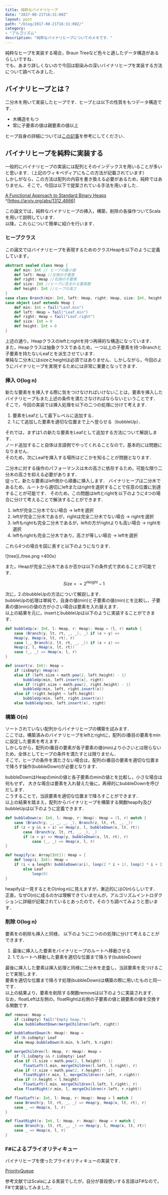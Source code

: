 ```yaml
---
title: 純粋なバイナリヒープ 
date: "2017-08-21T16:31:00Z"
layout: post
path: "/blog/2017-08-21T16:31:00Z/"
category:
- "アルゴリズム"
description: "純粋なバイナリヒープについてのメモです．"
---
```

純粋なヒープを実装する場合，Braun Treeなど色々と適したデータ構造があるらしいですね．  
でも、あまり詳しくないので今回は馴染みの深いバイナリヒープを実装する方法について調べてみました．

## バイナリヒープとは？
二分木を用いて実装したヒープです．ヒープとは以下の性質をもつデータ構造です．

- 木構造をもつ
- 常に子要素の値は親要素の値以上

ヒープ自身の詳細については[この記事](https://ja.m.wikipedia.org/wiki/%E3%83%92%E3%83%BC%E3%83%97)を参考にしてください．

## バイナリヒープを純粋に実装する
一般的にバイナリヒープの実装には配列とそのインデックスを用いることが多いと思います．（上記のウィキペディアにもこの方法が記載されています）  
しかしがなら，この方法は配列の内容を書き換える必要があるため，純粋ではありません．そこで，今回は以下で提案されている手法を用いました．

[A Functional Approach to Standard Binary Heaps](https://arxiv.org/abs/1312.4666) ^[https://arxiv.org/abs/1312.4666]

この論文では，純粋なバイナリヒープの挿入，構築，削除の各操作ついてScalaを用いて説明しています．  
以降，これらについて簡単に紹介を行います．

### ヒープクラス
この論文ではバイナリヒープを表現するためのクラスHeapを以下のように定義しています，

```scala
abstract sealed class Heap {
    def min: Int // ヒープの最小値
    def left: Heap //左側の子要素
    def right: Heap //右側の子要素
    def size: Int //ヒープに含まれる要素数
    def height: Int //ヒープの高さ
}
case class Branch(min: Int, left: Heap, right: Heap, size: Int, height: Int) extends Heap
case object Leaf extends Heap {
    def min: Int = fail("Leaf.min")
    def left: Heap = fail("Leaf.min")
    def right: Heap = fail("Leaf.right")
    def size: Int = 0
    def height: Int = 0
}
```

上述の通り，Heapクラスのleftとrightを持つ再帰的な構造になっています．  
また，Heapクラスは抽象クラスであるため，一つ以上の子要素を持つBranchと子要素を持たないLeafとを派生させています．  
単純な二分木にはsizeとheightは必須ではありません．しかしながら，今回のようにバイナリヒープを実現するためには非常に重要となってきます．

### 挿入 O(log n)
新たな要素をを挿入する際に気をつけなければいけないことは，要素を挿入したバイナリヒープもまた上述の条件を満たさなければならないということです．  
そこで，今回の実装では挿入処理を以下の二つの処理に分けて考えます．

1. 要素をLeafとして最下レベルに追加する．
2. 1.にて追加した要素を適切な位置まで上へ登らせる（bubbleUp）．

それでは，まずは1.の新たな要素をLeafとして追加する方法について解説します．  
ノード追加すること自体は言語側でやってくれることなので，基本的には問題になりません．  
そのため，次にLeafを挿入する場所はどこかを知ることが問題となります．  

二分木に対する操作のパフォーマンスは木の高さに依存するため，可能な限り二分木の高さを抑える必要があります．  
従って，新たな要素はleft側から順番に挿入します．
バイナリヒープは二分木であるため，ルートから適切にleftまたはrightを選択することで任意の位置に到達することが可能です．
そのため，この問題はleftとrightを以下のように4つの場合に分けて考えることで解決することができます．

1. leftが完全二分木でない場合 -> leftを選択
2. leftが完全二分木であるが，rightは完全二分木でない場合 -> rightを選択
3. leftもrightも完全二分木であるが，leftの方がrightよりも高い場合 -> rightを選択
4. leftもrightも完全二分木であり，高さが等しい場合 -> leftを選択

これら4つの場合を図に表すと以下のようになります．

![tree](./tree.png =400x)

また，Heapが完全二分木であるか否かは以下の条件式で求めることが可能です．

$$
Size == 2^{Height} - 1 
$$

次に，2.のbubbleUpの方法について解説します．  
bubbleUpの処理は単純で，自身の値(min)と子要素の値(min)とを比較し，子要素の値(min)の値の方が小さい場合は要素を入れ替えます．  
以上の結果を元に，insertとbubbleUpは以下のように実装することができます．

```scala
def bubbleUp(x: Int, l: Heap, r: Heap): Heap = (l, r) match {
    case (Branch(y, lt, rt, _, _), _) if (x > y) =>
    Heap(y, Heap(x, lt, rt), r)
    case (_, Branch(z, lt, rt, _, _)) if (x > z) =>
    Heap(z, l, Heap(x, lt, rt))
    case (_, _) => Heap(x, l, r)
}

def insert(x: Int): Heap =
    if (isEmpty) Heap(x)
    else if (left.size < math.pow(2, left.height) - 1)
        bubbleUp(min, left.insert(x), right)
    else if (right.size < math.pow(2, right.height) - 1)
        bubbleUp(min, left, right.insert(x))
    else if (right.height < left.height)
        bubbleUp(min, left, right.insert(x))
    else bubbleUp(min, left.insert(x), right)
```

### 構築 O(n)
ソートされていない配列からバイナリヒープの構築を試みます．  
ここでは，構築済みのバイナリヒープをleftとrightに，配列のi番目の要素をminに設定した要素を考えます．  
しかしながら，配列のi番目の要素が各子要素の値(min)より小さいとは限らないため，全体としてヒープの条件を満たすとは限りません．  
そこで，ヒープの条件を満たさない場合は，配列のi番目の要素を適切な位置まで降ろす操作(bubbleDown)が必要となります．  

bubbleDownはHeapのminの値と各子要素のminの値とを比較し，小さな場合は何もせず， 大きな場合は要素を入れ替えた後に，再帰的にbubbleDownを呼びだします．  
こうすることで，当該要素を適切な位置まで降ろすことができます．  
以上の結果を踏まえ，配列からバイナリヒープを構築する関数heapify及びbubbleUpは以下のように定義できます．

```scala
def bubbleDown(x: Int, l: Heap, r: Heap): Heap = (l, r) match {
    case (Branch(y, _, _, _, _), Branch(z, lt, rt, _, _))
    if (z < y && x > z) => Heap(z, l, bubbleDown(x, lt, rt))
        case (Branch(y, lt, rt, _, _), _)
        if (x > y) => Heap(y, bubbleDown(x, lt, rt), r)
            case (_, _) => Heap(x, l, r)
}

def heapify(a: Array[Int]): Heap = {
    def loop(i: Int): Heap =
    if (i < a.length) bubbleDown(a(i), loop(2 * i + 1), loop(2 * i + 2))
        else Leaf
            loop(0)
}
```

heapifyは一見するとを$O(n\log n)$に見えますが，漸近的には$O(n)$らしいです．  
正直，なぜ$O(n)$に成るのかは理解できていませんが，アルゴリズムイントロダクションに詳細が記載されているとあったので，そのうち調べてみようと思います．

### 削除 O(log n)
要素をの削除も挿入と同様， 以下のように二つのの処理に分けて考えることができます．

1. 最後に挿入した要素をバイナリヒープのルートへ移動させる
2. 1.でルートへ移動した要素を適切な位置まで降ろす(bubbleDown)

最後に挿入した要素は挿入処理と同様に二分木を走査し，当該要素を見つけることで実現します．  
要素を適切な位置まで降ろす処理(bubbleDown)は構築の際に用いたものと同一です．  
以上の結果より，要素を削除する関数removeは以下のように実装されます．  
なお，floatLeftは左側の，floatRightは右側の子要素の値と親要素の値を交換する関数です.

```scala
def remove: Heap =
    if (isEmpty) fail("Empty heap.")
    else bubbleRootDown(mergeChildren(left, right))

def bubbleRootDown(h: Heap): Heap =
    if (h.isEmpty) Leaf
    else Heap.bubbleDown(h.min, h.left, h.right)

def mergeChildren(l: Heap, r: Heap): Heap =
    if (l.isEmpty && r.isEmpty) Leaf
    else if (l.size < math.pow(2, l.height) - 1)
        floatLeft(l.min, mergeChildren(l.left, l.right), r)
    else if (r.size < math.pow(2, r.height) - 1)
        floatRight(r.min, l, mergeChildren(r.left, r.right))
    else if (r.height < l.height)
        floatLeft(l.min, mergeChildren(l.left, l.right), r)
    else floatRight(r.min, l, mergeChildren(r.left, r.right))

def floatLeft(x: Int, l: Heap, r: Heap): Heap = l match {
    case Branch(y, lt, rt, _, _) => Heap(y, Heap(x, lt, rt), r)
    case _ => Heap(x, l, r)
}

def floatRight(x: Int, l: Heap, r: Heap): Heap = r match {
    case Branch(y, lt, rt, _, _) => Heap(y, l, Heap(x, lt, rt))
    case _ => Heap(x, l, r)
}
```

### F#によるプライオリティキュー
バイナリヒープを使ったプライオリティキューの実装です．

[PriorityQueue](https://gist.github.com/ar90n/f2396d217951911466dd16b02990500f)

参考文献ではScalaによる実装でしたが，自分が普段使いする言語はF#なので，F#で実装してみました．
